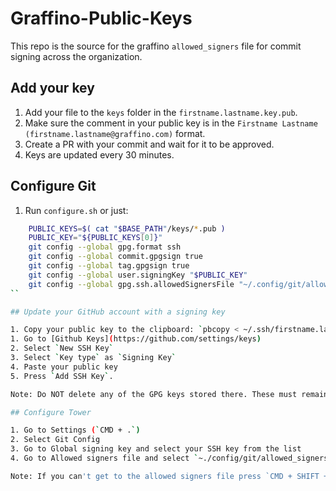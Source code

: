 # Graffino-Public-Keys

This repo is the source for the graffino `allowed_signers` file for commit signing across the organization.

## Add your key

1. Add your file to the `keys` folder in the `firstname.lastname.key.pub`.
2. Make sure the comment in your public key is in the `Firstname Lastname (firstname.lastname@graffino.com)` format.
3. Create a PR with your commit and wait for it to be approved.
4. Keys are updated every 30 minutes.

## Configure Git

1. Run `configure.sh` or just:

```bash
    PUBLIC_KEYS=$( cat "$BASE_PATH"/keys/*.pub )
    PUBLIC_KEY="${PUBLIC_KEYS[0]}"
    git config --global gpg.format ssh
    git config --global commit.gpgsign true
    git config --global tag.gpgsign true
    git config --global user.signingKey "$PUBLIC_KEY"
    git config --global gpg.ssh.allowedSignersFile "~/.config/git/allowed_signers"
``

## Update your GitHub account with a signing key

1. Copy your public key to the clipboard: `pbcopy < ~/.ssh/firstname.lastname.pub` (make sure the correct filename is here.)
1. Go to [Github Keys](https://github.com/settings/keys)
2. Select `New SSH Key`
3. Select `Key type` as `Signing Key`
4. Paste your public key
5. Press `Add SSH Key`.

Note: Do NOT delete any of the GPG keys stored there. These must remain there for all eternity or else the commits signed with them will become untrusted.

## Configure Tower

1. Go to Settings (`CMD + .`)
2. Select Git Config
3. Go to Global signing key and select your SSH key from the list
4. Go to Allowed signers file and select `~./config/git/allowed_signers` as input

Note: If you can't get to the allowed signers file press `CMD + SHIFT +G` when you are in the select window and enter the destination manually.
